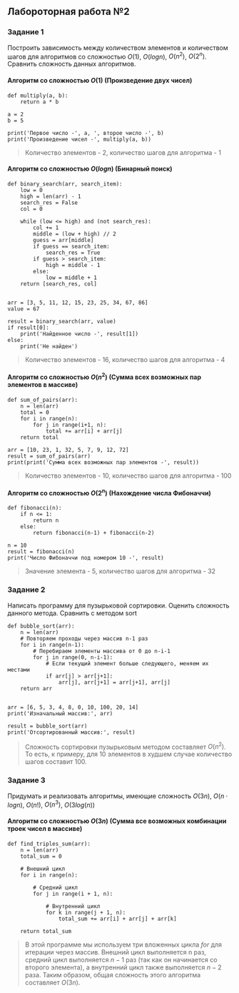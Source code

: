 ## Лабороторная работа №2

### Задание 1

Построить зависимость между количеством элементов и количеством шагов для алгоритмов со сложностью $О(1)$, $O(log n)$, $O(n^2)$, $O(2^n)$. Сравнить сложность данных алгоритмов.

#### Алгоритм со сложностью $О(1)$ (Произведение двух чисел)

```
def multiply(a, b):
    return a * b

a = 2
b = 5

print('Первое число -', a, ', второе число -', b)
print('Произведение чисел -', multiply(a, b))
```

> Количество элементов - 2, количество шагов для алгоритма - 1

#### Алгоритм со сложностью $О(log n)$ (Бинарный поиск)

```
def binary_search(arr, search_item):
    low = 0
    high = len(arr) - 1
    search_res = False
    col = 0

    while (low <= high) and (not search_res):
        col += 1
        middle = (low + high) // 2
        guess = arr[middle]
        if guess == search_item:
            search_res = True
        if guess > search_item:
            high = middle - 1
        else:
            low = middle + 1
    return [search_res, col]


arr = [3, 5, 11, 12, 15, 23, 25, 34, 67, 86]
value = 67

result = binary_search(arr, value)
if result[0]:
    print('Найденное число -', result[1])
else:
    print('Не найден')
```

> Количество элементов - 16, количество шагов для алгоритма - 4

#### Алгоритм со сложностью $О(n^2)$ (Сумма всех возможных пар элементов в массиве)

```
def sum_of_pairs(arr):
    n = len(arr)
    total = 0
    for i in range(n):
        for j in range(i+1, n):
            total += arr[i] + arr[j]
    return total

arr = [10, 23, 1, 32, 5, 7, 9, 12, 72]
result = sum_of_pairs(arr)
print(print('Сумма всех возможных пар элементов -', result))
```

> Количество элементов - 10, количество шагов для алгоритма - 100

#### Алгоритм со сложностью $О(2^n)$ (Нахождение числа Фибоначчи)

```
def fibonacci(n):
    if n <= 1:
        return n
    else:
        return fibonacci(n-1) + fibonacci(n-2)

n = 10
result = fibonacci(n)
print('Число Фибоначчи под номером 10 -', result)
```

> Значение элемента - 5, количество шагов для алгоритма - 32

### Задание 2

Написать программу для пузырьковой сортировки. Оценить сложность данного метода. Сравнить с методом sort

```
def bubble_sort(arr):
    n = len(arr)
    # Повторяем проходы через массив n-1 раз
    for i in range(n-1):
        # Перебираем элементы массива от 0 до n-i-1
        for j in range(0, n-i-1):
            # Если текущий элемент больше следующего, меняем их местами
            if arr[j] > arr[j+1]:
                arr[j], arr[j+1] = arr[j+1], arr[j]
    return arr


arr = [6, 5, 3, 4, 8, 0, 10, 100, 20, 14]
print('Изначальный массив:', arr)

result = bubble_sort(arr)
print('Отсортированный массив:', result)
```

> Сложность сортировки пузырьковым методом составляет $O(n^2)$. То есть, к примеру, для 10 элементов в худшем случае количество шагов составит 100.

### Задание 3

Придумать и реализовать алгоритмы, имеющие сложность $O(3n)$, $O(n \cdot logn)$, $O(n!)$, $O(n^3)$, $O(3log(n))$

#### Алгоритм со сложностью $О(3n)$ (Сумма все возможных комбинации троек чисел в массиве)

```
def find_triples_sum(arr):
    n = len(arr)
    total_sum = 0

    # Внешний цикл
    for i in range(n):

        # Средний цикл
        for j in range(i + 1, n):

            # Внутренний цикл
            for k in range(j + 1, n):
                total_sum += arr[i] + arr[j] + arr[k]

    return total_sum
```

> В этой программе мы используем три вложенных цикла $for$ для итерации через массив. Внешний цикл выполняется n раз, средний цикл выполняется $n-1$ раз (так как он начинается со второго элемента), а внутренний цикл также выполняется $n-2$ раза. Таким образом, общая сложность этого алгоритма составляет $O(3n)$.